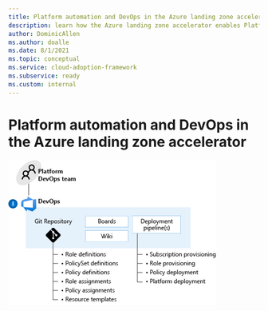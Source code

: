 ```yaml
---
title: Platform automation and DevOps in the Azure landing zone accelerator
description: learn how the Azure landing zone accelerator enables Platform automation and devops
author: DominicAllen
ms.author: doalle
ms.date: 8/1/2021
ms.topic: conceptual
ms.service: cloud-adoption-framework
ms.subservice: ready
ms.custom: internal
---
```


# Platform automation and DevOps in the Azure landing zone accelerator

![Diagram of platform automation and DevOps.](../../enterprise-scale/media/devops.png)